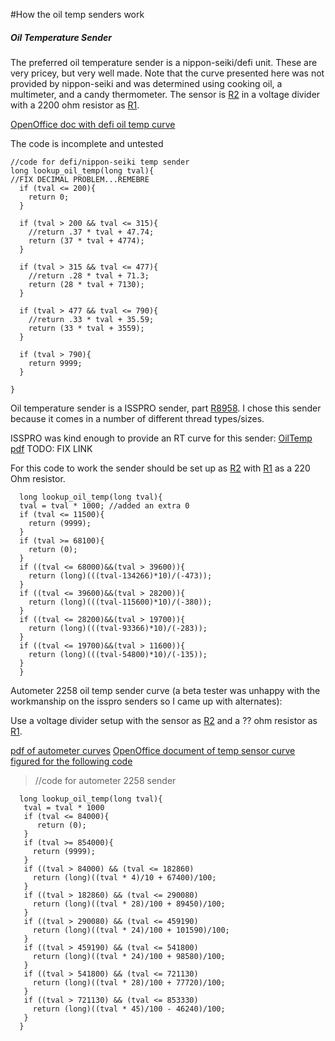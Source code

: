 #How the oil temp senders work

##### Oil Temperature Sender #####

The preferred oil temperature sender is a nippon-seiki/defi unit.  These are very pricey, but very well made.  Note that the curve presented here was not provided by nippon-seiki and was determined using cooking oil, a multimeter, and a candy thermometer.  The sensor is [R2](https://code.google.com/p/robotmeter/source/detail?r=2) in a voltage divider with a 2200 ohm resistor as [R1](https://code.google.com/p/robotmeter/source/detail?r=1).

[OpenOffice doc with defi oil temp curve](http://robotmeter.com/meter/sensorcurves/defisenders.ods)

The code is incomplete and untested
```
//code for defi/nippon-seiki temp sender  
long lookup_oil_temp(long tval){
//FIX DECIMAL PROBLEM...REMEBRE
  if (tval <= 200){
    return 0;
  }
  
  if (tval > 200 && tval <= 315){
    //return .37 * tval + 47.74;
    return (37 * tval + 4774);
  }
  
  if (tval > 315 && tval <= 477){
    //return .28 * tval + 71.3;
    return (28 * tval + 7130);
  }
  
  if (tval > 477 && tval <= 790){
    //return .33 * tval + 35.59;
    return (33 * tval + 3559);
  }
  
  if (tval > 790){
    return 9999;
  } 
  
}
```

Oil temperature sender is a ISSPRO sender, part [R8958](https://code.google.com/p/robotmeter/source/detail?r=8958).  I chose this sender because it comes in a number of different thread types/sizes.

ISSPRO was kind enough to provide an RT curve for this sender: [OilTemp pdf](http://robotmeter/meter/sensorcurves/OilTempThermistorTBcodeGS.pdf) TODO: FIX LINK

For this code to work the sender should be set up as [R2](https://code.google.com/p/robotmeter/source/detail?r=2) with [R1](https://code.google.com/p/robotmeter/source/detail?r=1) as a 220 Ohm resistor.
```
  long lookup_oil_temp(long tval){
  tval = tval * 1000; //added an extra 0
  if (tval <= 11500){
    return (9999); 
  }
  if (tval >= 68100){
    return (0);
  }
  if ((tval <= 68000)&&(tval > 39600)){
    return (long)(((tval-134266)*10)/(-473));
  }
  if ((tval <= 39600)&&(tval > 28200)){
    return (long)(((tval-115600)*10)/(-380));
  }
  if ((tval <= 28200)&&(tval > 19700)){
    return (long)(((tval-93366)*10)/(-283));
  }  
  if ((tval <= 19700)&&(tval > 11600)){
    return (long)(((tval-54800)*10)/(-135));
  }  
  }
```

Autometer 2258 oil temp sender curve (a beta tester was unhappy with the workmanship on the isspro senders so I came up with alternates):

Use a voltage divider setup with the sensor as [R2](https://code.google.com/p/robotmeter/source/detail?r=2) and a ?? ohm resistor as [R1](https://code.google.com/p/robotmeter/source/detail?r=1).

[pdf of autometer curves](http://robotmeter.com/meter/sensorcurves/autometer.pdf)
[OpenOffice document of temp sensor curve figured for the following code](http://robotmeter.com/meter/sensorcurves/autometertempsender.ods)

> //code for autometer 2258 sender
```
  long lookup_oil_temp(long tval){
   tval = tval * 1000
   if (tval <= 84000){
      return (0);
   }
   if (tval >= 854000){
     return (9999);
   }
   if ((tval > 84000) && (tval <= 182860)
     return (long)((tval * 4)/10 + 67400)/100;
   }
   if ((tval > 182860) && (tval <= 290080)
     return (long)((tval * 28)/100 + 89450)/100;
   }
   if ((tval > 290080) && (tval <= 459190)
     return (long)((tval * 24)/100 + 101590)/100;
   }
   if ((tval > 459190) && (tval <= 541800)
     return (long)((tval * 24)/100 + 98580)/100;
   }   
   if ((tval > 541800) && (tval <= 721130)
     return (long)((tval * 28)/100 + 77720)/100;
   } 
   if ((tval > 721130) && (tval <= 853330)
     return (long)((tval * 45)/100 - 46240)/100;
   }    
  }
```